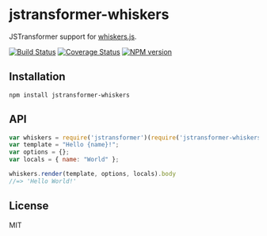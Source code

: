 # jstransformer-whiskers

JSTransformer support for [whiskers.js](https://github.com/gsf/whiskers.js).

[![Build Status](https://img.shields.io/travis/jstransformers/jstransformer-whiskers/master.svg)](https://travis-ci.org/jstransformers/jstransformer-whiskers)
[![Coverage Status](https://img.shields.io/coveralls/jstransformers/jstransformer-whiskers/master.svg)](https://coveralls.io/r/jstransformers/jstransformer-whiskers?branch=master)
[![NPM version](https://img.shields.io/npm/v/jstransformer-whiskers.svg)](https://www.npmjs.org/package/jstransformer-whiskers)

## Installation

    npm install jstransformer-whiskers

## API

```js
var whiskers = require('jstransformer')(require('jstransformer-whiskers'))
var template = "Hello {name}!";
var options = {};
var locals = { name: "World" };

whiskers.render(template, options, locals).body
//=> 'Hello World!'
```

## License

MIT
